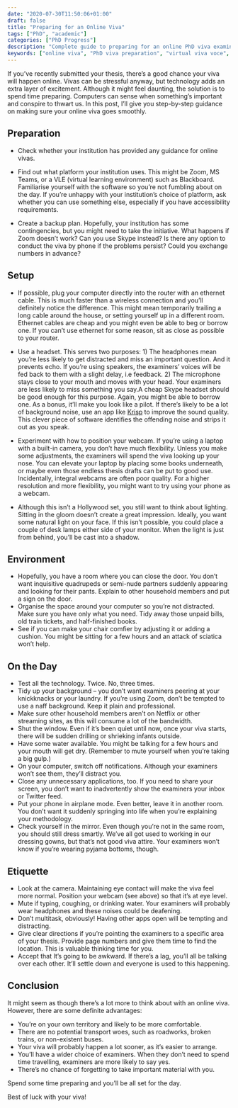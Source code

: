 ```yaml
---
date: "2020-07-30T11:50:06+01:00"
draft: false
title: "Preparing for an Online Viva"
tags: ["PhD", "academic"]
categories: ["PhD Progress"]
description: "Complete guide to preparing for an online PhD viva examination. Covers technical setup, environment preparation, day-of logistics, and video call etiquette to ensure your virtual viva goes smoothly."
keywords: ["online viva", "PhD viva preparation", "virtual viva voce", "thesis examination", "online PhD defense", "viva tips", "doctoral examination", "video call viva", "PhD completion", "thesis defense"]
---
```


If you’ve recently submitted your thesis, there’s a good chance your viva will happen online. Vivas can be stressful anyway, but technology adds an extra layer of excitement. Although it might feel daunting, the solution is to spend time preparing. Computers can sense when something’s important and conspire to thwart us. In this post, I’ll give you step-by-step guidance on making sure your online viva goes smoothly.

## Preparation

- Check whether your institution has provided any guidance for online vivas. 

- Find out what platform your institution uses. This might be Zoom, MS Teams, or a VLE (virtual learning environment) such as Blackboard. Familiarise yourself with the software so you’re not fumbling about on the day. If you’re unhappy with your institution’s choice of platform, ask whether you can use something else, especially if you have accessibility requirements.

- Create a backup plan. Hopefully, your institution has some contingencies, but you might need to take the initiative. What happens if Zoom doesn’t work? Can you use Skype instead? Is there any option to conduct the viva by phone if the problems persist? Could you exchange numbers in advance?

## Setup

- If possible, plug your computer directly into the router with an ethernet cable. This is much faster than a wireless connection and you’ll definitely notice the difference. This might mean temporarily trailing a long cable around the house, or setting yourself up in a different room. Ethernet cables are cheap and you might even be able to beg or borrow one. If you can’t use ethernet for some reason, sit as close as possible to your router.

- Use a headset. This serves two purposes: 1) The headphones mean you’re less likely to get distracted and miss an important question. And it prevents echo. If you’re using speakers, the examiners’ voices will be fed back to them with a slight delay, i.e feedback. 2) The microphone stays close to your mouth and moves with your head. Your examiners are less likely to miss something you say.A cheap Skype headset should be good enough for this purpose. Again, you might be able to borrow one. As a bonus, it’ll make you look like a pilot.
If there’s likely to be a lot of background noise, use an app like [Krisp](https://krisp.ai) to improve the sound quality. This clever piece of software identifies the offending noise and strips it out as you speak.

- Experiment with how to position your webcam. If you’re using a laptop with a built-in camera, you don’t have much flexibility. Unless you make some adjustments, the examiners will spend the viva looking up your nose. You can elevate your laptop by placing some books underneath, or maybe even those endless thesis drafts can be put to good use. Incidentally, integral webcams are often poor quality. For a higher resolution and more flexibility, you might want to try using your phone as a webcam.
- Although this isn’t a Hollywood set, you still want to think about lighting. Sitting in the gloom doesn’t create a great impression. Ideally, you want some natural light on your face. If this isn’t possible, you could place a couple of desk lamps either side of your monitor. When the light is just from behind, you’ll be cast into a shadow.

## Environment

- Hopefully, you have a room where you can close the door. You don’t want inquisitive quadrupeds or semi-nude partners suddenly appearing and looking for their pants. Explain to other household members and put a sign on the door.
- Organise the space around your computer so you’re not distracted. Make sure you have only what you need. Tidy away those unpaid bills, old train tickets, and half-finished books.
- See if you can make your chair comfier by adjusting it or adding a cushion. You might be sitting for a few hours and an attack of sciatica won’t help.

## On the Day

- Test all the technology. Twice. No, three times.
- Tidy up your background – you don’t want examiners peering at your knickknacks or your laundry. If you’re using Zoom, don’t be tempted to use a naff background. Keep it plain and professional.
- Make sure other household members aren’t on Netflix or other streaming sites, as this will consume a lot of the bandwidth.
- Shut the window. Even if it’s been quiet until now, once your viva starts, there will be sudden drilling or shrieking infants outside.
- Have some water available. You might be talking for a few hours and your mouth will get dry. (Remember to mute yourself when you’re taking a big gulp.)
- On your computer, switch off notifications. Although your examiners won’t see them, they’ll distract you.
- Close any unnecessary applications, too. If you need to share your screen, you don’t want to inadvertently show the examiners your inbox or Twitter feed.
- Put your phone in airplane mode. Even better, leave it in another room. You don’t want it suddenly springing into life when you’re explaining your methodology.
- Check yourself in the mirror. Even though you’re not in the same room, you should still dress smartly. We’ve all got used to working in our dressing gowns, but that’s not good viva attire. Your examiners won’t know if you’re wearing pyjama bottoms, though.

## Etiquette

- Look at the camera. Maintaining eye contact will make the viva feel more normal. Position your webcam (see above) so that it’s at eye level.
- Mute if typing, coughing, or drinking water. Your examiners will probably wear headphones and these noises could be deafening.
- Don’t multitask, obviously! Having other apps open will be tempting and distracting.
- Give clear directions if you’re pointing the examiners to a specific area of your thesis. Provide page numbers and give them time to find the location. This is valuable thinking time for you.
- Accept that It’s going to be awkward. If there’s a lag, you’ll all be talking over each other. It’ll settle down and everyone is used to this happening.

## Conclusion

It might seem as though there’s a lot more to think about with an online viva. However, there are some definite advantages:

- You’re on your own territory and likely to be more comfortable.
- There are no potential transport woes, such as roadworks, broken trains, or non-existent buses.
- Your viva will probably happen a lot sooner, as it’s easier to arrange.
- You’ll have a wider choice of examiners. When they don’t need to spend time travelling, examiners are more likely to say yes.
- There’s no chance of forgetting to take important material with you.

Spend some time preparing and you’ll be all set for the day. 

Best of luck with your viva! 